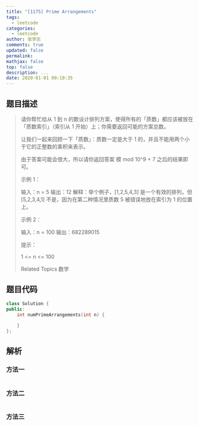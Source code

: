```yaml
---
title: "[1175] Prime Arrangements"
tags:
  - leetcode
categories:
  - leetcode
author: 张学志
comments: true
updated: false
permalink:
mathjax: false
top: false
description: ...
date: 2020-01-01 00:19:35
---
```


## 题目描述

> 请你帮忙给从 1 到 n 的数设计排列方案，使得所有的「质数」都应该被放在「质数索引」（索引从 1 开始）上；你需要返回可能的方案总数。 
> 
> 让我们一起来回顾一下「质数」：质数一定是大于 1 的，并且不能用两个小于它的正整数的乘积来表示。 
> 
> 由于答案可能会很大，所以请你返回答案 模 mod 10^9 + 7 之后的结果即可。 
> 
> 
> 
> 示例 1： 
> 
> 输入：n = 5
> 输出：12
> 解释：举个例子，[1,2,5,4,3] 是一个有效的排列，但 [5,2,3,4,1] 不是，因为在第二种情况里质数 5 被错误地放在索引为 1 的位置上。
> 
> 
> 示例 2： 
> 
> 输入：n = 100
> 输出：682289015
> 
> 
> 
> 
> 提示： 
> 
> 
> 1 <= n <= 100 
> 
> Related Topics 数学

## 题目代码

```cpp
class Solution {
public:
    int numPrimeArrangements(int n) {
        
    }
};
```

## 解析

### 方法一

```cpp

```

### 方法二

```cpp

```

### 方法三

```cpp

```

